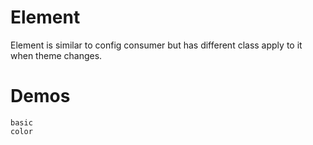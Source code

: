 # Element
Element is similar to config consumer but has different class apply to it when theme changes.
# Demos
```demo
basic
color
```